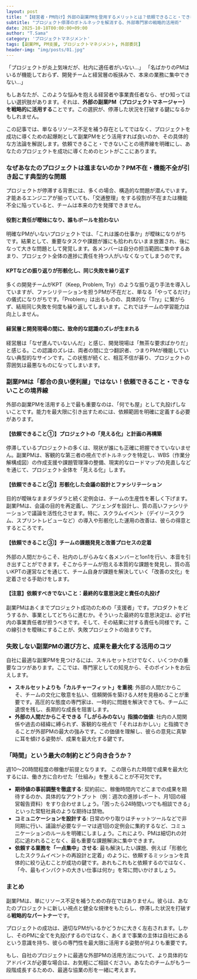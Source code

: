 ```yaml
---
layout: post
title: "【経営者・PM向け】外部の副業PMを登用するメリットとは？依頼できること・できないことを徹底解説"
subtitle: "プロジェクト停滞のボトルネックを解消する、外部専門家の戦略的活用術"
date: 2025-10-18T00:00:00+09:00
author: "T.Sama"
category: 'プロジェクトマネジメント'
tags: [副業PM, PM支援, プロジェクトマネジメント, 外部委託]
header-img: "img/posts/01.jpg"
---
```


「プロジェクトが炎上気味だが、社内に適任者がいない…」
「名ばかりのPMはいるが機能しておらず、開発チームと経営層の板挟みで、本来の業務に集中できない…」

もしあなたが、このような悩みを抱える経営者や事業責任者なら、ぜひ知ってほしい選択肢があります。それは、**外部の副業PM（プロジェクトマネージャー）を戦略的に活用する**ことです。この選択が、停滞した状況を打破する鍵になるかもしれません。

この記事では、単なるリソース不足を補う存在としてではなく、プロジェクトを成功に導くための起爆剤として副業PMをどう活用すれば良いのか、その具体的な方法論を解説します。依頼できること・できないことの境界線を明確にし、あなたのプロジェクトを成功に導くためのヒントがここにあります。

<!-- more -->

### なぜあなたのプロジェクトは進まないのか？PM不在・機能不全が引き起こす典型的な問題

プロジェクトが停滞する背景には、多くの場合、構造的な問題が潜んでいます。才能あるエンジニアが揃っていても、「交通整理」をする役割が不在または機能不全に陥っていると、チームは本来の力を発揮できません。

#### 役割と責任が曖昧になり、誰もボールを拾わない

明確なPMがいないプロジェクトでは、「これは誰の仕事か」が曖昧になりがちです。結果として、重要なタスクや課題が誰にも拾われないまま放置され、後になって大きな問題として発覚します。各メンバーは自分の担当範囲に集中するあまり、プロジェクト全体の進捗に責任を持つ人がいなくなってしまうのです。

#### KPTなどの振り返りが形骸化し、同じ失敗を繰り返す

多くの開発チームがKPT（Keep, Problem, Try）のような振り返り手法を導入していますが、ファシリテーションを担うPMが不在だと、単なる「やってるだけ」の儀式になりがちです。「Problem」は出るものの、具体的な「Try」に繋がらず、結局同じ失敗を何度も繰り返してしまいます。これではチームの学習能力は向上しません。

#### 経営層と開発現場の間に、致命的な認識のズレが生まれる

経営層は「なぜ進んでいないんだ」と感じ、開発現場は「無茶な要求ばかりだ」と感じる。この認識のズレは、両者の間に立つ翻訳者、つまりPMが機能していない典型的なサインです。この状態が続くと、相互不信が募り、プロジェクトの雰囲気は最悪なものになってしまいます。

### 副業PMは「都合の良い便利屋」ではない！依頼できること・できないことの境界線

外部の副業PMを活用する上で最も重要なのは、「何でも屋」として丸投げしないことです。能力を最大限に引き出すためには、依頼範囲を明確に定義する必要があります。

#### 【依頼できること①】プロジェクトの「見える化」と計画の再構築

停滞しているプロジェクトの多くは、現状が誰にも正確に把握できていないません。副業PMは、客観的な第三者の視点でボトルネックを特定し、WBS（作業分解構成図）の作成支援や課題管理簿の整備、現実的なロードマップの見直しなどを通じて、プロジェクト全体を「見える化」します。

#### 【依頼できること②】形骸化した会議の設計とファシリテーション

目的が曖昧なままダラダラと続く定例会は、チームの生産性を著しく下げます。副業PMは、会議の目的を再定義し、アジェンダを設計し、質の高いファシリテーションで議論を活性化させます。特に、スクラムイベント（デイリースクラム、スプリントレビューなど）の導入や形骸化した運用の改善は、彼らの得意とするところです。

#### 【依頼できること③】チームの課題発見と改善プロセスの定着

外部の人間だからこそ、社内のしがらみなく各メンバーと1on1を行い、本音を引き出すことができます。そこからチームが抱える本質的な課題を発見し、質の高いKPTの運営などを通じて、チーム自身が課題を解決していく「改善の文化」を定着させる手助けをします。

#### 【注意】依頼すべきでないこと：最終的な意思決定と責任の丸投げ

副業PMはあくまでプロジェクト成功のための「支援者」です。プロダクトをどうするか、事業としてどちらに進むか。そういった最終的な意思決定は、必ず社内の事業責任者が担うべきです。そして、その結果に対する責任も同様です。この線引きを曖昧にすることが、失敗プロジェクトの始まりです。

### 失敗しない副業PMの選び方と、成果を最大化する活用のコツ

自社に最適な副業PMを見つけるには、スキルセットだけでなく、いくつかの重要なコツがあります。ここでは、専門家としての知見から、そのポイントをお伝えします。

*   **スキルセットよりも「カルチャーフィット」を重視**: 外部の人間だからこそ、チームの文化に敬意を払い、信頼関係を築ける人材を見極めることが重要です。高圧的な態度の専門家は、一時的に問題を解決できても、チームに遺恨を残し、長期的な成長を阻害します。
*   **外部の人間だからこそできる「しがらみのない」指摘の価値**: 社内の人間関係や過去の経緯に縛られず、客観的な視点で「それはおかしい」と指摘できることが外部PMの最大の強みです。この価値を理解し、彼らの意見に真摯に耳を傾ける姿勢が、成果を最大化する鍵です。

### 「時間」という最大の制約とどう向き合うか？

週10〜20時間程度の稼働が前提となります。
この限られた時間で成果を最大化するには、働き方に合わせた「仕組み」を整えることが不可欠です。

*   **期待値の事前調整を徹底する**: 契約前に、稼働時間内でどこまでの成果を期待するのか、具体的なアウトプット（例：週次の進捗レポート、月1回の経営報告資料）をすり合わせましょう。「困ったら24時間いつでも相談できる」といった常駐社員のような期待は禁物。
*   **コミュニケーションを設計する**: 日常のやり取りはチャットツールなどで非同期に行い、議論が必要なテーマは週1回の定例会に集約するなど、コミュニケーションのルールを明確にしましょう。これにより、PMは細切れの対応に追われることなく、最も重要な課題解決に集中できます。
*   **依頼する業務を「一点集中」させる**: 最も解決したい課題、例えば「形骸化したスクラムイベントの再設計と定着」のように、依頼するミッションを具体的に絞り込むことが成功の鍵です。あれもこれもと依頼するのではなく、「今、最もインパクトの大きい仕事は何か」を常に問いかけましょう。

### まとめ

副業PMは、単にリソース不足を補うための存在ではありません。彼らは、あなたのプロジェクトに新しい視点と健全な規律をもたらし、停滞した状況を打破する**戦略的なパートナー**です。

プロジェクトの成功は、適切なPMがいるかどうかに大きく左右されます。しかし、そのPMに全てを丸投げするのではなく、あくまで事業の主体は自社にあるという意識を持ち、彼らの専門性を最大限に活用する姿勢が何よりも重要です。

もし、自社のプロジェクトに最適な外部PMの活用方法について、より具体的なアドバイスが必要な場合は、お気軽にご相談ください。あなたのチームがもう一段階成長するための、最適な協業の形を一緒に考えます。